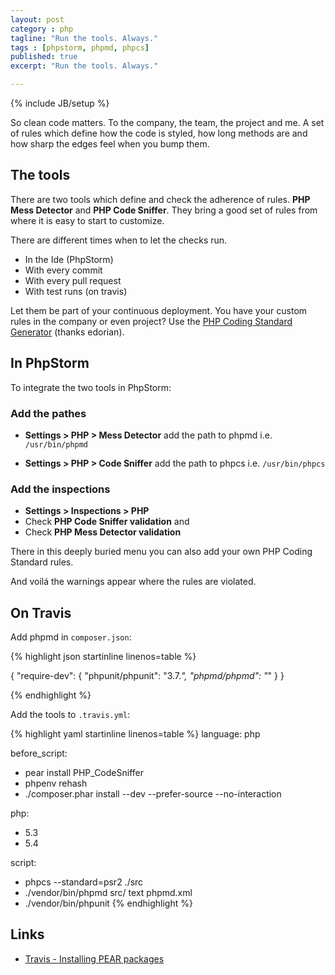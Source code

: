 ```yaml
---
layout: post
category : php
tagline: "Run the tools. Always."
tags : [phpstorm, phpmd, phpcs]
published: true
excerpt: "Run the tools. Always."

---
```

{% include JB/setup %}

So clean code matters. To the company, the team, the project and me. A set of rules which define how the code is styled, how long methods are and how sharp the edges feel when you bump them.

## The tools

There are two tools which define and check the adherence of rules. **PHP Mess Detector** and **PHP Code Sniffer**. They bring a good set of rules from where it is easy to start to customize.

There are different times when to let the checks run.

* In the Ide (PhpStorm)
* With every commit
* With every pull request
* With test runs (on travis)

Let them be part of your continuous deployment. You have your custom rules in the company or even project? Use the [PHP Coding Standard Generator](http://edorian.github.io/php-coding-standard-generator/#phpmd) (thanks edorian).

## In PhpStorm

To integrate the two tools in PhpStorm:

### Add the pathes

* **Settings > PHP > Mess Detector** add the path to phpmd i.e. `/usr/bin/phpmd`

* **Settings > PHP > Code Sniffer** add the path to phpcs i.e. `/usr/bin/phpcs`

### Add the inspections

* **Settings > Inspections > PHP**
* Check **PHP Code Sniffer validation** and
* Check **PHP Mess Detector validation**

There in this deeply buried menu you can also add your own PHP Coding Standard rules.

And voilá the warnings appear where the rules are violated.

## On Travis

Add phpmd in `composer.json`:

{% highlight json startinline linenos=table %}

{
  "require-dev": {
    "phpunit/phpunit": "3.7.*",
    "phpmd/phpmd": "*"
  }
}

{% endhighlight %}

Add the tools to `.travis.yml`:

{% highlight yaml startinline linenos=table %}
language: php

before_script:
  - pear install PHP_CodeSniffer
  - phpenv rehash
  - ./composer.phar install --dev --prefer-source --no-interaction

php:
  - 5.3
  - 5.4

script:
  - phpcs --standard=psr2 ./src
  - ./vendor/bin/phpmd src/ text phpmd.xml
  - ./vendor/bin/phpunit
{% endhighlight %}

## Links

* [Travis - Installing PEAR packages](http://about.travis-ci.org/docs/user/languages/php/#Installing-PEAR-packages)


